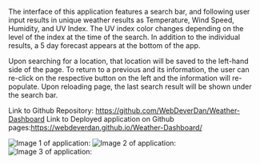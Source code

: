 The interface of this application features a search bar, and following user input results in unique weather results as Temperature, Wind Speed, Humidity, and UV Index. The UV index color changes depending on the level of the index at the time of the search. In addition to the individual results, a 5 day forecast appears at the bottom of the app. 

Upon searching for a location, that location will be saved to the left-hand side of the page. To return to a previous and its information, the user can re-click on the respective button on the left and the information will re-populate. Upon reloading page, the last search result will be shown under the search bar. 

Link to Github Repository: https://github.com/WebDeverDan/Weather-Dashboard
Link to Deployed application on Github pages:https://webdeverdan.github.io/Weather-Dashboard/

![Image 1 of application:]()
![Image 2 of application:]()
![Image 3 of application:]()
